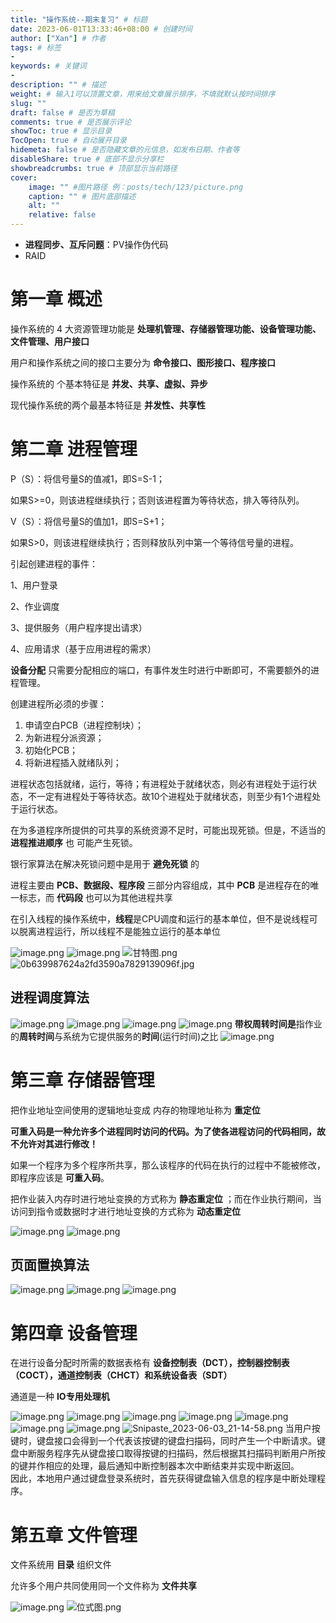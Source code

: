 ```yaml
---
title: "操作系统--期末复习" # 标题
date: 2023-06-01T13:33:46+08:00 # 创建时间
author: ["Xan"] # 作者
tags: # 标签
-
keywords: # 关键词
- 
description: "" # 描述
weight: # 输入1可以顶置文章，用来给文章展示排序，不填就默认按时间排序
slug: ""
draft: false # 是否为草稿
comments: true # 是否展示评论
showToc: true # 显示目录
TocOpen: true # 自动展开目录
hidemeta: false # 是否隐藏文章的元信息，如发布日期、作者等
disableShare: true # 底部不显示分享栏
showbreadcrumbs: true # 顶部显示当前路径
cover:
    image: "" #图片路径 例：posts/tech/123/picture.png
    caption: "" # 图片底部描述
    alt: ""
    relative: false
---
```


- **进程同步、互斥问题**：PV操作伪代码
- RAID

# 第一章 概述
操作系统的 4 大资源管理功能是 **处理机管理、存储器管理功能、设备管理功能、文件管理、用户接口**

用户和操作系统之间的接口主要分为 **命令接口、图形接口、程序接口**

操作系统的 个基本特征是 **并发、共享、虚拟、异步** 

现代操作系统的两个最基本特征是 **并发性、共享性**

# 第二章 进程管理
P（S）：将信号量S的值减1，即S=S-1；

如果S>=0，则该进程继续执行；否则该进程置为等待状态，排入等待队列。

V（S）：将信号量S的值加1，即S=S+1；

如果S>0，则该进程继续执行；否则释放队列中第一个等待信号量的进程。

引起创建进程的事件：

1、用户登录

2、作业调度

3、提供服务（用户程序提出请求）

4、应用请求（基于应用进程的需求）

**设备分配** 只需要分配相应的端口，有事件发生时进行中断即可，不需要额外的进程管理。

创建进程所必须的步骤：
1. 申请空白PCB（进程控制块）；
2. 为新进程分派资源；
3. 初始化PCB；
4. 将新进程插入就绪队列；

进程状态包括就绪，运行，等待；有进程处于就绪状态，则必有进程处于运行状态，不一定有进程处于等待状态。故10个进程处于就绪状态，则至少有1个进程处于运行状态。
 
在为多道程序所提供的可共享的系统资源不足时，可能出现死锁。但是，不适当的 **进程推进顺序** 也 可能产生死锁。

银行家算法在解决死锁问题中是用于 **避免死锁** 的

进程主要由 **PCB、数据段、程序段** 三部分内容组成，其中 **PCB** 是进程存在的唯一标志，而 **代码段** 也可以为其他进程共享

在引入线程的操作系统中，**线程**是CPU调度和运行的基本单位，但不是说线程可以脱离进程运行，所以线程不是能独立运行的基本单位

![image.png](https://bu.dusays.com/2023/06/01/647848f467641.png)
![image.png](https://bu.dusays.com/2023/06/02/6479504360737.png)
![甘特图.png](https://bu.dusays.com/2023/06/03/647b59f414fa5.png)
![0b639987624a2fd3590a7829139096f.jpg](https://bu.dusays.com/2023/06/03/647b5a4331ae3.jpg)

## 进程调度算法
![image.png](https://bu.dusays.com/2023/06/03/647b4f43ec567.png)
![image.png](https://bu.dusays.com/2023/06/03/647b4f7af3947.png)
![image.png](https://bu.dusays.com/2023/06/03/647b4fa20c552.png)
![image.png](https://bu.dusays.com/2023/06/03/647b506324dde.png)
**带权周转时间是**指作业的**周转时间**与系统为它提供服务的**时间**(运行时间)之比
![image.png](https://bu.dusays.com/2023/06/03/647b50dc12102.png)


# 第三章 存储器管理
把作业地址空间使用的逻辑地址变成 内存的物理地址称为 **重定位**

**可重入码是一种允许多个进程同时访问的代码。为了使各进程访问的代码相同，故不允许对其进行修改！**

如果一个程序为多个程序所共享，那么该程序的代码在执行的过程中不能被修改，即程序应该是 **可重入码**。

把作业装入内存时进行地址变换的方式称为 **静态重定位**  ；而在作业执行期间，当访问到指令或数据时才进行地址变换的方式称为 **动态重定位**

![image.png](https://bu.dusays.com/2023/06/01/647855103de8d.png)
![image.png](https://bu.dusays.com/2023/06/03/647b3102d2951.png)
## 页面置换算法 
![image.png](https://bu.dusays.com/2023/06/03/647b456baacf9.png)
![image.png](https://bu.dusays.com/2023/06/03/647b459520a40.png)
![image.png](https://bu.dusays.com/2023/06/03/647b45a5be207.png)

# 第四章 设备管理
在进行设备分配时所需的数据表格有 **设备控制表（DCT），控制器控制表（COCT），通道控制表（CHCT）和系统设备表（SDT）**

通道是一种 **IO专用处理机**

![image.png](https://bu.dusays.com/2023/06/03/647b1b4f04347.png)
![image.png](https://bu.dusays.com/2023/06/03/647b1acad5f4b.png)
![image.png](https://bu.dusays.com/2023/06/01/64785a5fd41fd.png)
![image.png](https://bu.dusays.com/2023/06/01/64785af95b6fe.png)
![image.png](https://bu.dusays.com/2023/06/03/647b1b8c01006.png)
![image.png](https://bu.dusays.com/2023/06/03/647b1bc18e55d.png)
![image.png](https://bu.dusays.com/2023/06/03/647b41de0413c.png)
![Snipaste_2023-06-03_21-14-58.png](https://bu.dusays.com/2023/06/03/647b42d048491.png)
当用户按键时，键盘接口会得到一个代表该按键的键盘扫描码，同时产生一个中断请求。键盘中断服务程序先从键盘接口取得按键的扫描码，然后根据其扫描码判断用户所按的键并作相应的处理，最后通知中断控制器本次中断结束并实现中断返回。  
因此，本地用户通过键盘登录系统时，首先获得键盘输入信息的程序是中断处理程序。
# 第五章 文件管理
文件系统用 **目录** 组织文件

允许多个用户共同使用同一个文件称为 **文件共享**

![image.png](https://bu.dusays.com/2023/06/01/64785d387d47b.png)
![位式图.png](https://bu.dusays.com/2023/06/03/647b5ddf6ce54.png)

